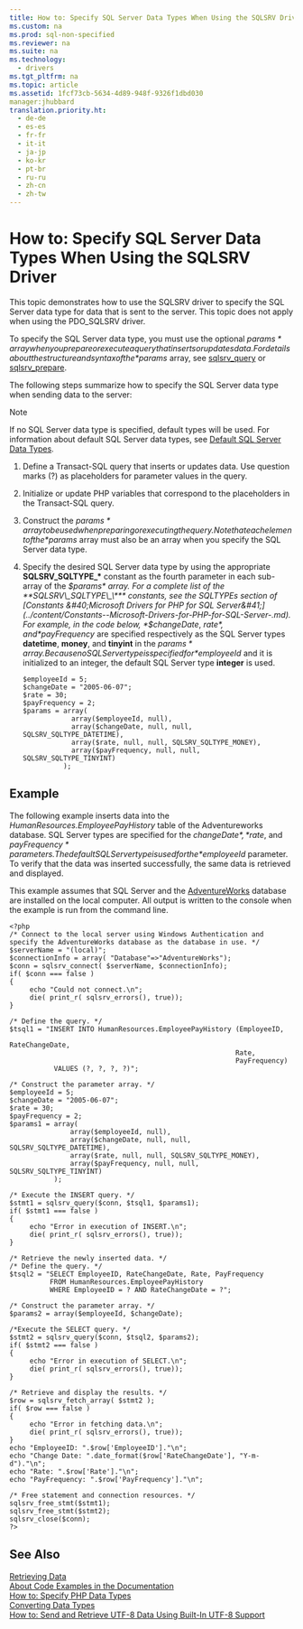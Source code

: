 ```yaml
---
title: How to: Specify SQL Server Data Types When Using the SQLSRV Driver
ms.custom: na
ms.prod: sql-non-specified
ms.reviewer: na
ms.suite: na
ms.technology: 
  - drivers
ms.tgt_pltfrm: na
ms.topic: article
ms.assetid: 1fcf73cb-5634-4d89-948f-9326f1dbd030
manager:jhubbard
translation.priority.ht: 
  - de-de
  - es-es
  - fr-fr
  - it-it
  - ja-jp
  - ko-kr
  - pt-br
  - ru-ru
  - zh-cn
  - zh-tw
---
```

# How to: Specify SQL Server Data Types When Using the SQLSRV Driver
This topic demonstrates how to use the SQLSRV driver to specify the SQL Server data type for data that is sent to the server. This topic does not apply when using the PDO\_SQLSRV driver.  
  
To specify the SQL Server data type, you must use the optional *$params* array when you prepare or execute a query that inserts or updates data. For details about the structure and syntax of the *$params* array, see [sqlsrv_query](../content/sqlsrv_query.md) or [sqlsrv_prepare](../content/sqlsrv_prepare.md).  
  
The following steps summarize how to specify the SQL Server data type when sending data to the server:  
  
> [!NOTE]  
> If no SQL Server data type is specified, default types will be used. For information about default SQL Server data types, see [Default SQL Server Data Types](../content/Default-SQL-Server-Data-Types.md).  
  
1.  Define a Transact\-SQL query that inserts or updates data. Use question marks \(?\) as placeholders for parameter values in the query.  
  
2.  Initialize or update PHP variables that correspond to the placeholders in the Transact\-SQL query.  
  
3.  Construct the *$params* array to be used when preparing or executing the query. Note that each element of the *$params* array must also be an array when you specify the SQL Server data type.  
  
4.  Specify the desired SQL Server data type by using the appropriate **SQLSRV\_SQLTYPE\_\*** constant as the fourth parameter in each sub\-array of the *$params* array. For a complete list of the **SQLSRV\_SQLTYPE\_\*** constants, see the SQLTYPEs section of [Constants &#40;Microsoft Drivers for PHP for SQL Server&#41;](../content/Constants--Microsoft-Drivers-for-PHP-for-SQL-Server-.md). For example, in the code below, *$changeDate*, *$rate*, and *$payFrequency* are specified respectively as the SQL Server types **datetime**, **money**, and **tinyint** in the *$params* array. Because no SQL Server type is specified for *$employeeId* and it is initialized to an integer, the default SQL Server type **integer** is used.  
  
    ```  
    $employeeId = 5;  
    $changeDate = "2005-06-07";  
    $rate = 30;  
    $payFrequency = 2;  
    $params = array(  
                array($employeeId, null),  
                array($changeDate, null, null, SQLSRV_SQLTYPE_DATETIME),  
                array($rate, null, null, SQLSRV_SQLTYPE_MONEY),  
                array($payFrequency, null, null, SQLSRV_SQLTYPE_TINYINT)  
              );  
    ```  
  
## Example  
The following example inserts data into the *HumanResources.EmployeePayHistory* table of the Adventureworks database. SQL Server types are specified for the *$changeDate*, *$rate*, and *$payFrequency* parameters. The default SQL Server type is used for the *$employeeId* parameter. To verify that the data was inserted successfully, the same data is retrieved and displayed.  
  
This example assumes that SQL Server and the [AdventureWorks](http://go.microsoft.com/fwlink/?LinkID=67739) database are installed on the local computer. All output is written to the console when the example is run from the command line.  
  
```  
<?php  
/* Connect to the local server using Windows Authentication and   
specify the AdventureWorks database as the database in use. */  
$serverName = "(local)";  
$connectionInfo = array( "Database"=>"AdventureWorks");  
$conn = sqlsrv_connect( $serverName, $connectionInfo);  
if( $conn === false )  
{  
     echo "Could not connect.\n";  
     die( print_r( sqlsrv_errors(), true));  
}  
  
/* Define the query. */  
$tsql1 = "INSERT INTO HumanResources.EmployeePayHistory (EmployeeID,  
                                                        RateChangeDate,  
                                                        Rate,  
                                                        PayFrequency)  
           VALUES (?, ?, ?, ?)";  
  
/* Construct the parameter array. */  
$employeeId = 5;  
$changeDate = "2005-06-07";  
$rate = 30;  
$payFrequency = 2;  
$params1 = array(  
               array($employeeId, null),  
               array($changeDate, null, null, SQLSRV_SQLTYPE_DATETIME),  
               array($rate, null, null, SQLSRV_SQLTYPE_MONEY),  
               array($payFrequency, null, null, SQLSRV_SQLTYPE_TINYINT)  
           );  
  
/* Execute the INSERT query. */  
$stmt1 = sqlsrv_query($conn, $tsql1, $params1);  
if( $stmt1 === false )  
{  
     echo "Error in execution of INSERT.\n";  
     die( print_r( sqlsrv_errors(), true));  
}  
  
/* Retrieve the newly inserted data. */  
/* Define the query. */  
$tsql2 = "SELECT EmployeeID, RateChangeDate, Rate, PayFrequency  
          FROM HumanResources.EmployeePayHistory  
          WHERE EmployeeID = ? AND RateChangeDate = ?";  
  
/* Construct the parameter array. */  
$params2 = array($employeeId, $changeDate);  
  
/*Execute the SELECT query. */  
$stmt2 = sqlsrv_query($conn, $tsql2, $params2);  
if( $stmt2 === false )  
{  
     echo "Error in execution of SELECT.\n";  
     die( print_r( sqlsrv_errors(), true));  
}  
  
/* Retrieve and display the results. */  
$row = sqlsrv_fetch_array( $stmt2 );  
if( $row === false )  
{  
     echo "Error in fetching data.\n";  
     die( print_r( sqlsrv_errors(), true));  
}  
echo "EmployeeID: ".$row['EmployeeID']."\n";  
echo "Change Date: ".date_format($row['RateChangeDate'], "Y-m-d")."\n";  
echo "Rate: ".$row['Rate']."\n";  
echo "PayFrequency: ".$row['PayFrequency']."\n";  
  
/* Free statement and connection resources. */  
sqlsrv_free_stmt($stmt1);  
sqlsrv_free_stmt($stmt2);  
sqlsrv_close($conn);  
?>  
```  
  
## See Also  
[Retrieving Data](../content/Retrieving-Data.md)  
[About Code Examples in the Documentation](../content/About-Code-Examples-in-the-Documentation.md)  
[How to: Specify PHP Data Types](../Topic/How%20to:%20Specify%20PHP%20Data%20Types.md)  
[Converting Data Types](../content/Converting-Data-Types.md)  
[How to: Send and Retrieve UTF-8 Data Using Built-In UTF-8 Support](../Topic/How%20to:%20Send%20and%20Retrieve%20UTF-8%20Data%20Using%20Built-In%20UTF-8%20Support.md)  
  
